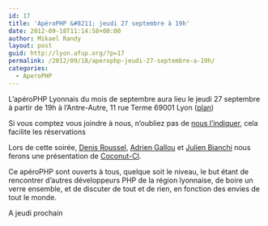 ```yaml
---
id: 17
title: 'ApéroPHP &#8211; jeudi 27 septembre à 19h'
date: 2012-09-18T11:14:58+00:00
author: Mikael Randy
layout: post
guid: http://lyon.afup.org/?p=17
permalink: /2012/09/18/aperophp-jeudi-27-septembre-a-19h/
categories:
  - AperoPHP
---
```

L&rsquo;apéroPHP Lyonnais du mois de septembre aura lieu le jeudi 27 septembre à partir de 19h à l&rsquo;Antre-Autre, 11 rue Terme 69001 Lyon (<a href="https://maps.google.fr/maps?hl=fr&q=L'Antre-Autre,+11+rue+terme+69001+LYON" target="_blank">plan</a>)

Si vous comptez vous joindre à nous, n&rsquo;oubliez pas de [nous l&rsquo;indiquer](http://aperophp.net/apero.php?id=1241), cela facilite les réservations

Lors de cette soirée, <a title="Denis Roussel sur Twitter" href="https://twitter.com/dondouny" target="_blank">Denis Roussel</a>, <a title="Adrien Gallou sur Twitter" href="https://twitter.com/agallou" target="_blank">Adrien Gallou</a> et <a title="Julien Bianchi sur Twitter" href="https://twitter.com/jubianchi" target="_blank">Julien Bianchi</a> nous ferons une présentation de <a title="Coconut-CI" href="https://coconut-ci.com/" target="_blank">Coconut-CI</a>.

Ce apéroPHP sont ouverts à tous, quelque soit le niveau, le but étant de rencontrer d&rsquo;autres développeurs PHP de la région lyonnaise, de boire un verre ensemble, et de discuter de tout et de rien, en fonction des envies de tout le monde.

A jeudi prochain
